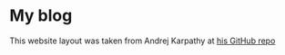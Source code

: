 # My blog

This website layout was taken from Andrej Karpathy at [his GitHub repo](https://github.com/karpathy/karpathy.github.io)